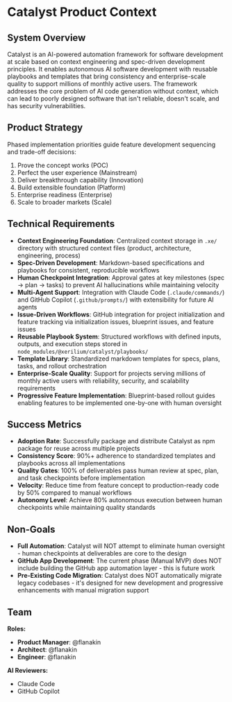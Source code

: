 # Catalyst Product Context

## System Overview

Catalyst is an AI-powered automation framework for software development at scale based on context engineering and spec-driven development principles. It enables autonomous AI software development with reusable playbooks and templates that bring consistency and enterprise-scale quality to support millions of monthly active users. The framework addresses the core problem of AI code generation without context, which can lead to poorly designed software that isn't reliable, doesn't scale, and has security vulnerabilities.

## Product Strategy

Phased implementation priorities guide feature development sequencing and trade-off decisions:

1. Prove the concept works (POC)
2. Perfect the user experience (Mainstream)
3. Deliver breakthrough capability (Innovation)
4. Build extensible foundation (Platform)
5. Enterprise readiness (Enterprise)
6. Scale to broader markets (Scale)

## Technical Requirements

- **Context Engineering Foundation**: Centralized context storage in `.xe/` directory with structured context files (product, architecture, engineering, process)
- **Spec-Driven Development**: Markdown-based specifications and playbooks for consistent, reproducible workflows
- **Human Checkpoint Integration**: Approval gates at key milestones (spec → plan → tasks) to prevent AI hallucinations while maintaining velocity
- **Multi-Agent Support**: Integration with Claude Code (`.claude/commands/`) and GitHub Copilot (`.github/prompts/`) with extensibility for future AI agents
- **Issue-Driven Workflows**: GitHub integration for project initialization and feature tracking via initialization issues, blueprint issues, and feature issues
- **Reusable Playbook System**: Structured workflows with defined inputs, outputs, and execution steps stored in `node_modules/@xerilium/catalyst/playbooks/`
- **Template Library**: Standardized markdown templates for specs, plans, tasks, and rollout orchestration
- **Enterprise-Scale Quality**: Support for projects serving millions of monthly active users with reliability, security, and scalability requirements
- **Progressive Feature Implementation**: Blueprint-based rollout guides enabling features to be implemented one-by-one with human oversight

## Success Metrics

- **Adoption Rate**: Successfully package and distribute Catalyst as npm package for reuse across multiple projects
- **Consistency Score**: 90%+ adherence to standardized templates and playbooks across all implementations
- **Quality Gates**: 100% of deliverables pass human review at spec, plan, and task checkpoints before implementation
- **Velocity**: Reduce time from feature concept to production-ready code by 50% compared to manual workflows
- **Autonomy Level**: Achieve 80% autonomous execution between human checkpoints while maintaining quality standards

## Non-Goals

- **Full Automation**: Catalyst will NOT attempt to eliminate human oversight - human checkpoints at deliverables are core to the design
- **GitHub App Development**: The current phase (Manual MVP) does NOT include building the GitHub app automation layer - this is future work
- **Pre-Existing Code Migration**: Catalyst does NOT automatically migrate legacy codebases - it's designed for new development and progressive enhancements with manual migration support

## Team

**Roles:**

- **Product Manager**: @flanakin
- **Architect**: @flanakin
- **Engineer**: @flanakin

**AI Reviewers:**

- Claude Code
- GitHub Copilot
